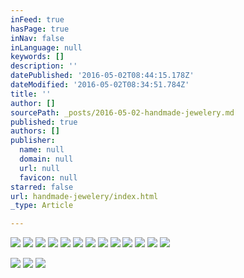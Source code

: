 ```yaml
---
inFeed: true
hasPage: true
inNav: false
inLanguage: null
keywords: []
description: ''
datePublished: '2016-05-02T08:44:15.178Z'
dateModified: '2016-05-02T08:34:51.784Z'
title: ''
author: []
sourcePath: _posts/2016-05-02-handmade-jewelery.md
published: true
authors: []
publisher:
  name: null
  domain: null
  url: null
  favicon: null
starred: false
url: handmade-jewelery/index.html
_type: Article

---
```

![](https://the-grid-user-content.s3-us-west-2.amazonaws.com/dd50a083-daba-4b6f-9845-dd46f9e46b0c.jpg)
![](https://the-grid-user-content.s3-us-west-2.amazonaws.com/41d6949d-d890-4bf6-a98c-13aa7f09de7f.jpg)
![](https://the-grid-user-content.s3-us-west-2.amazonaws.com/3de7434d-4a47-42e1-86d8-2b7b7bd88af8.jpg)
![](https://the-grid-user-content.s3-us-west-2.amazonaws.com/9701d5fd-b1f2-4f29-b972-5410dc02f1d4.jpg)
![](https://the-grid-user-content.s3-us-west-2.amazonaws.com/2830351e-f034-40a6-8e18-7d86ce4d1486.jpg)
![](https://the-grid-user-content.s3-us-west-2.amazonaws.com/d80d17d8-8af4-48d7-a240-686bde2aa9ae.jpg)
![](https://the-grid-user-content.s3-us-west-2.amazonaws.com/c68b524f-8627-4efa-8f3e-3fd7d883c273.jpg)
![](https://the-grid-user-content.s3-us-west-2.amazonaws.com/6716b207-8a7d-4ea9-86ed-e386cc041245.jpg)
![](https://the-grid-user-content.s3-us-west-2.amazonaws.com/50c6968f-9e72-4528-a2f5-e42817a66cf1.jpg)
![](https://the-grid-user-content.s3-us-west-2.amazonaws.com/5c81f199-8c66-496d-9a97-b7126f2a6bc1.jpg)
![](https://the-grid-user-content.s3-us-west-2.amazonaws.com/83369341-841d-4e58-9bff-610e89f6fd4b.jpg)
![](https://the-grid-user-content.s3-us-west-2.amazonaws.com/95f0fd50-60bc-48f9-acfd-487dcc181265.jpg)
![](https://the-grid-user-content.s3-us-west-2.amazonaws.com/a82f5202-14af-4b00-bd06-009fff231605.jpg)

  
  
  
![](https://the-grid-user-content.s3-us-west-2.amazonaws.com/706b09e0-8f02-460a-a18e-f5b20b524a2a.jpg)
![](https://the-grid-user-content.s3-us-west-2.amazonaws.com/ce3d2a75-326f-42ee-aa24-7cb47a3e0ae1.jpg)
![](https://the-grid-user-content.s3-us-west-2.amazonaws.com/1a7cd49c-52f1-4115-8995-251224ef2ecd.jpg)
